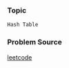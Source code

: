 ### Topic

    Hash Table

### Problem Source

[leetcode](https://leetcode.com/problems/next-greater-element-i/#/description)
